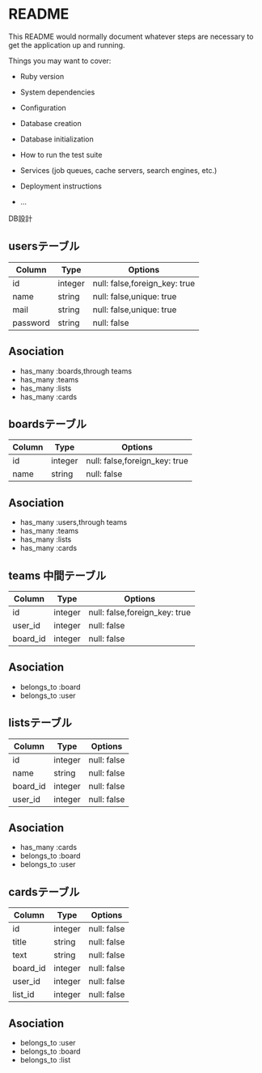 # README

This README would normally document whatever steps are necessary to get the
application up and running.

Things you may want to cover:

* Ruby version

* System dependencies

* Configuration

* Database creation

* Database initialization

* How to run the test suite

* Services (job queues, cache servers, search engines, etc.)

* Deployment instructions

* ...

DB設計

## usersテーブル

|Column|Type|Options|
|----------|-------|------|
|id        |integer|null: false,foreign_key: true|
|name      |string |null: false,unique: true     |
|mail      |string |null: false,unique: true     |
|password  |string |null: false                  |
## Asociation
- has_many  :boards,through teams
- has_many  :teams
- has_many  :lists
- has_many  :cards

## boardsテーブル
|Column|Type   |Options                      |
|------|-------|-----------------------------|
|id    |integer|null: false,foreign_key: true|
|name  |string |null: false                  |
## Asociation
- has_many :users,through teams
- has_many :teams
- has_many :lists
- has_many :cards

## teams 中間テーブル
|Column  |Type   |Options                      |
|--------|-------|-----------------------------|
|id      |integer|null: false,foreign_key: true|
|user_id |integer|null: false                  |
|board_id|integer|null: false                  |
## Asociation
- belongs_to :board
- belongs_to :user

## listsテーブル
|Column  |Type   |Options                      |
|--------|-------|-----------------------------|
|id      |integer|null: false                  |
|name    |string |null: false                  |
|board_id|integer|null: false                  |
|user_id |integer|null: false                  |
## Asociation
- has_many :cards
- belongs_to :board
- belongs_to :user

## cardsテーブル
|Column  |Type   |Options                      |
|--------|-------|-----------------------------|
|id      |integer|null: false                  |
|title   |string |null: false                  |
|text    |string |null: false                  | 
|board_id|integer|null: false                  |
|user_id |integer|null: false                  |
|list_id |integer|null: false                  |
## Asociation
- belongs_to :user
- belongs_to :board
- belongs_to :list



